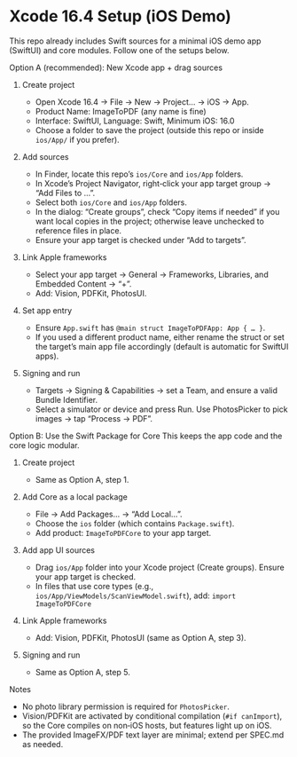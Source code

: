 # Xcode 16.4 Setup (iOS Demo)

This repo already includes Swift sources for a minimal iOS demo app (SwiftUI) and core modules. Follow one of the setups below.

Option A (recommended): New Xcode app + drag sources
1) Create project
   - Open Xcode 16.4 → File → New → Project… → iOS → App.
   - Product Name: ImageToPDF (any name is fine)
   - Interface: SwiftUI, Language: Swift, Minimum iOS: 16.0
   - Choose a folder to save the project (outside this repo or inside `ios/App/` if you prefer).

2) Add sources
   - In Finder, locate this repo’s `ios/Core` and `ios/App` folders.
   - In Xcode’s Project Navigator, right‑click your app target group → “Add Files to …”.
   - Select both `ios/Core` and `ios/App` folders.
   - In the dialog: “Create groups”, check “Copy items if needed” if you want local copies in the project; otherwise leave unchecked to reference files in place.
   - Ensure your app target is checked under “Add to targets”.

3) Link Apple frameworks
   - Select your app target → General → Frameworks, Libraries, and Embedded Content → “+”.
   - Add: Vision, PDFKit, PhotosUI.

4) Set app entry
   - Ensure `App.swift` has `@main struct ImageToPDFApp: App { … }`.
   - If you used a different product name, either rename the struct or set the target’s main app file accordingly (default is automatic for SwiftUI apps).

5) Signing and run
   - Targets → Signing & Capabilities → set a Team, and ensure a valid Bundle Identifier.
   - Select a simulator or device and press Run. Use PhotosPicker to pick images → tap “Process → PDF”.

Option B: Use the Swift Package for Core
This keeps the app code and the core logic modular.

1) Create project
   - Same as Option A, step 1.

2) Add Core as a local package
   - File → Add Packages… → “Add Local…”.
   - Choose the `ios` folder (which contains `Package.swift`).
   - Add product: `ImageToPDFCore` to your app target.

3) Add app UI sources
   - Drag `ios/App` folder into your Xcode project (Create groups). Ensure your app target is checked.
   - In files that use core types (e.g., `ios/App/ViewModels/ScanViewModel.swift`), add:
     `import ImageToPDFCore`

4) Link Apple frameworks
   - Add: Vision, PDFKit, PhotosUI (same as Option A, step 3).

5) Signing and run
   - Same as Option A, step 5.

Notes
- No photo library permission is required for `PhotosPicker`.
- Vision/PDFKit are activated by conditional compilation (`#if canImport`), so the Core compiles on non‑iOS hosts, but features light up on iOS.
- The provided ImageFX/PDF text layer are minimal; extend per SPEC.md as needed.

